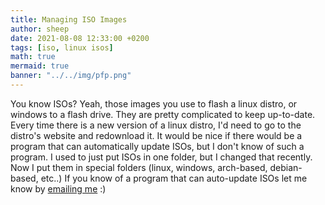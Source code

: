 ```yaml
---
title: Managing ISO Images
author: sheep
date: 2021-08-08 12:33:00 +0200
tags: [iso, linux isos]
math: true
mermaid: true
banner: "../../img/pfp.png"
---
```


You know ISOs? Yeah, those images you use to flash a linux distro, or windows to a flash drive.
They are pretty complicated to keep up-to-date. Every time there is a new version of a linux distro, I'd need to go to the distro's website and redownload it.
It would be nice if there would be a program that can automatically update ISOs, but I don't know of such a program.
I used to just put ISOs in one folder, but I changed that recently. Now I put them in special folders (linux, windows, arch-based, debian-based, etc..)
If you know of a program that can auto-update ISOs let me know by [emailing me](mailto:hi@sheepdev.xyz) :)
